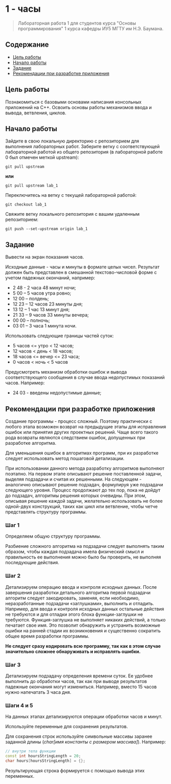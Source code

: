 # 1 - часы

> Лабораторная работа 1 для студентов курса "Основы программирования" 1 курса кафедры ИУ5 МГТУ им Н.Э. Баумана.

## Содержание

 - [Цель работы](#цель-работы)
 - [Начало работы](#начало-работы)
 - [Задание](#задание)
 - [Рекомендации при разработке приложения](#рекомендации-при-разработке-приложения)

## Цель работы

Познакомиться с базовыми основами написания консольных приложений на C++. Освоить основы работы механизмов ввода и вывода, ветвления, циклов.

## Начало работы

Зайдите в свою локальную директорию с репозиторием для выполнения лабораторных работ. Заберите ветку с соответствующей лабораторной работой из общего репозитория (в лабораторной работе 0 был отмечен меткой upstream):

```
git pull upstream
```

**или**

```
git pull upstream lab_1
```

Переключитесь на ветку с текущей лабораторной работой:

```
git checkout lab_1
```

Свяжите ветку локального репозитория с вашим удаленным репозиторием:

```
git push --set-upstream origin lab_1
```

## Задание

Вывести на экран показания часов.

Исходные данные - часы и минуты в формате целых чисел. Результат должен быть представлен в смешанной текстово-числовой форме с учетом падежных окончаний, например:

 - 2 48 - 2 часа 48 минут ночи;
 - 5 00 – 5 часов утра ровно;
 - 12 00 – полдень;
 - 12 23 – 12 часов 23 минуты дня;
 - 13 12 – 1 час 13 минут дня;
 - 21 33 – 9 часов 33 минуты вечера;
 - 00 00 – полночь;
 - 03 01 – 3 часа 1 минута ночи.

Использовать следующие границы частей суток:

 - 5 часов <= утро < 12 часов;
 - 12 часов < день < 18 часов;
 - 18 часов <= вечер <= 23 часа;
 - 0 часов < ночь < 5 часов

Предусмотреть механизм обработки ошибок и вывода соответствующего сообщения в случае ввода недопустимых показаний часов. Например:

 - 24 03 - введены недопустимые данные;

## Рекомендации при разработке приложения

Создание программы - процесс сложный. Поэтому практически с любого этапа возможен возврат на предыдущие этапы для исправления ошибок или принятия других проектных решений. Чаще всего такого рода возвраты являются следствием ошибок, допущенных при разработке алгоритма.

Для уменьшения ошибок в алгоритмах программ, при их разработке следует использовать метод пошаговой детализации.

При использовании данного метода разработку алгоритмов выполняют поэтапно. На первом этапе описывают решение поставленной задачи, выделяя подзадачи и считая их решенными. На следующем - аналогично описывают решение подзадач, формулируя уже подзадачи следующего уровня. Процесс продолжают до тех пор, пока не дойдут до подзадач, алгоритмы решения которых очевидны. При этом, описывая решение каждой задачи, желательно использовать не более одной-двух конструкций, таких как цикл или ветвление, чтобы четче представлять структуру программы.

### Шаг 1

Определяем общую структуру программы.

Разбиение сложного алгоритма на подзадачи следует выполнять таким образом, чтобы каждая подзадача имела физический смысл и правильность ее выполнения можно было бы проверить, не выполняя последующие действия.

### Шаг 2

Детализируем операцию ввода и контроля исходных данных. После завершения разработки детального алгоритма первой подзадачи алгоритм следует закодировать, заменяя, если необходимо, неразработанные подзадачи «заглушками», выполнить и отладить. Например, для ввода и контроля исходных данных остальные действия не требуются и для отладки этого блока функции-заглушки не требуются. Функция-заглушка не выполняет никаких действий, а только печатает свое имя. Это позволит обнаружить и устранить возможные ошибки на ранней стадии их возникновения и существенно сократить общее время разработки программы.

**Не следует сразу кодировать всю программу, так как в этом случае значительно сложнее обнаруживать и исправлять ошибки.**

### Шаг 3

Детализируем подзадачу определения времени суток. Ее удобнее выполнить до обработки часов, так как при выводе результатов падежные окончания могут измениться. Например, вместо 15 часов нужно напечатать 3 часа дня.

### Шаги 4 и 5

На данных этапах детализируются операции обработки часов и минут.

Используйте переменные для сохранения результатов.

Для сохранения строк используйте символьные массивы заранее заданной длины (*char[имя константы с размером массива]*). Например:

```cpp
// внутри тела функции
const int hoursStringLength = 20;
char hours[hoursStringLength] = {};
```

Результирующая строка формируется с помощью вывода этих переменных.
